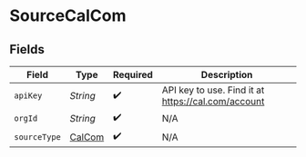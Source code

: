 # SourceCalCom


## Fields

| Field                                              | Type                                               | Required                                           | Description                                        |
| -------------------------------------------------- | -------------------------------------------------- | -------------------------------------------------- | -------------------------------------------------- |
| `apiKey`                                           | *String*                                           | :heavy_check_mark:                                 | API key to use. Find it at https://cal.com/account |
| `orgId`                                            | *String*                                           | :heavy_check_mark:                                 | N/A                                                |
| `sourceType`                                       | [CalCom](../../models/shared/CalCom.md)            | :heavy_check_mark:                                 | N/A                                                |